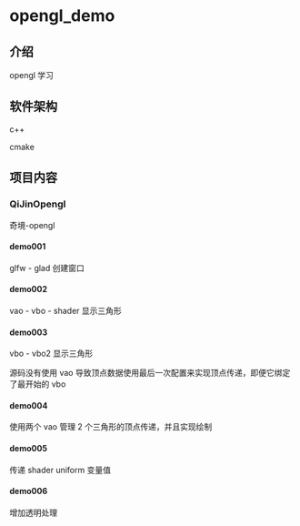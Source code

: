 # opengl_demo

## 介绍
opengl 学习

## 软件架构
c++

cmake

## 项目内容

### QiJinOpengl

奇境-opengl

#### demo001

glfw - glad 创建窗口

#### demo002

vao - vbo - shader 显示三角形

#### demo003

vbo - vbo2 显示三角形

源码没有使用 vao 导致顶点数据使用最后一次配置来实现顶点传递，即便它绑定了最开始的 vbo

#### demo004

使用两个 vao 管理 2 个三角形的顶点传递，并且实现绘制

#### demo005

传递 shader uniform 变量值

#### demo006

增加透明处理

